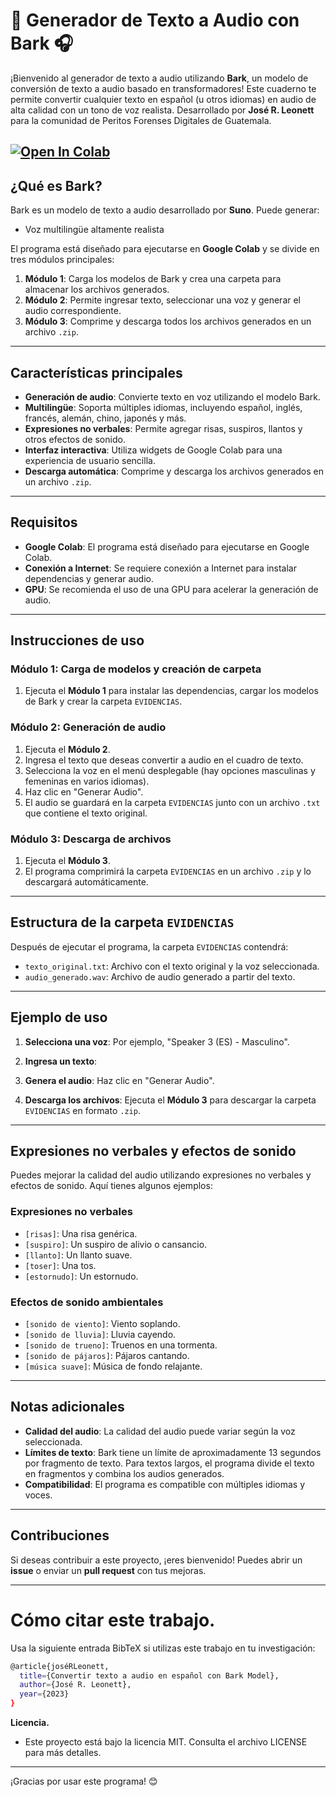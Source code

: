 # 🎤 Generador de Texto a Audio con Bark 🎧

¡Bienvenido al generador de texto a audio utilizando **Bark**, un modelo de conversión de texto a audio basado en transformadores! Este cuaderno te permite convertir cualquier texto en español (u otros idiomas) en audio de alta calidad con un tono de voz realista. Desarrollado por **José R. Leonett** para la comunidad de Peritos Forenses Digitales de Guatemala.

[![Open In Colab](https://colab.research.google.com/assets/colab-badge.svg)](https://colab.research.google.com/drive/1gjIAn-tigNDK4nQje3dPzFFf0WmTjZK3?usp=sharing)
---

## **¿Qué es Bark?**
Bark es un modelo de texto a audio desarrollado por **Suno**. Puede generar:
- Voz multilingüe altamente realista

El programa está diseñado para ejecutarse en **Google Colab** y se divide en tres módulos principales:

1. **Módulo 1**: Carga los modelos de Bark y crea una carpeta para almacenar los archivos generados.
2. **Módulo 2**: Permite ingresar texto, seleccionar una voz y generar el audio correspondiente.
3. **Módulo 3**: Comprime y descarga todos los archivos generados en un archivo `.zip`.

---

## Características principales

- **Generación de audio**: Convierte texto en voz utilizando el modelo Bark.
- **Multilingüe**: Soporta múltiples idiomas, incluyendo español, inglés, francés, alemán, chino, japonés y más.
- **Expresiones no verbales**: Permite agregar risas, suspiros, llantos y otros efectos de sonido.
- **Interfaz interactiva**: Utiliza widgets de Google Colab para una experiencia de usuario sencilla.
- **Descarga automática**: Comprime y descarga los archivos generados en un archivo `.zip`.

---

## Requisitos

- **Google Colab**: El programa está diseñado para ejecutarse en Google Colab.
- **Conexión a Internet**: Se requiere conexión a Internet para instalar dependencias y generar audio.
- **GPU**: Se recomienda el uso de una GPU para acelerar la generación de audio.

---

## Instrucciones de uso

### Módulo 1: Carga de modelos y creación de carpeta
1. Ejecuta el **Módulo 1** para instalar las dependencias, cargar los modelos de Bark y crear la carpeta `EVIDENCIAS`.

### Módulo 2: Generación de audio
1. Ejecuta el **Módulo 2**.
2. Ingresa el texto que deseas convertir a audio en el cuadro de texto.
3. Selecciona la voz en el menú desplegable (hay opciones masculinas y femeninas en varios idiomas).
4. Haz clic en "Generar Audio".
5. El audio se guardará en la carpeta `EVIDENCIAS` junto con un archivo `.txt` que contiene el texto original.

### Módulo 3: Descarga de archivos
1. Ejecuta el **Módulo 3**.
2. El programa comprimirá la carpeta `EVIDENCIAS` en un archivo `.zip` y lo descargará automáticamente.

---

## Estructura de la carpeta `EVIDENCIAS`

Después de ejecutar el programa, la carpeta `EVIDENCIAS` contendrá:
- `texto_original.txt`: Archivo con el texto original y la voz seleccionada.
- `audio_generado.wav`: Archivo de audio generado a partir del texto.

---

## Ejemplo de uso

1. **Selecciona una voz**: Por ejemplo, "Speaker 3 (ES) - Masculino".
2. **Ingresa un texto**:

3. **Genera el audio**: Haz clic en "Generar Audio".
4. **Descarga los archivos**: Ejecuta el **Módulo 3** para descargar la carpeta `EVIDENCIAS` en formato `.zip`.

---

## Expresiones no verbales y efectos de sonido

Puedes mejorar la calidad del audio utilizando expresiones no verbales y efectos de sonido. Aquí tienes algunos ejemplos:

### Expresiones no verbales
- `[risas]`: Una risa genérica.
- `[suspiro]`: Un suspiro de alivio o cansancio.
- `[llanto]`: Un llanto suave.
- `[toser]`: Una tos.
- `[estornudo]`: Un estornudo.

### Efectos de sonido ambientales
- `[sonido de viento]`: Viento soplando.
- `[sonido de lluvia]`: Lluvia cayendo.
- `[sonido de trueno]`: Truenos en una tormenta.
- `[sonido de pájaros]`: Pájaros cantando.
- `[música suave]`: Música de fondo relajante.

---

## Notas adicionales

- **Calidad del audio**: La calidad del audio puede variar según la voz seleccionada.
- **Límites de texto**: Bark tiene un límite de aproximadamente 13 segundos por fragmento de texto. Para textos largos, el programa divide el texto en fragmentos y combina los audios generados.
- **Compatibilidad**: El programa es compatible con múltiples idiomas y voces.

---

## Contribuciones

Si deseas contribuir a este proyecto, ¡eres bienvenido! Puedes abrir un **issue** o enviar un **pull request** con tus mejoras.

---

# Cómo citar este trabajo.
Usa la siguiente entrada BibTeX si utilizas este trabajo en tu investigación:
```bash
@article{joséRLeonett,
  title={Convertir texto a audio en español con Bark Model},
  author={José R. Leonett},
  year={2023}
}

```

**Licencia.**
- Este proyecto está bajo la licencia MIT. Consulta el archivo LICENSE para más detalles.

---

¡Gracias por usar este programa! 😊

